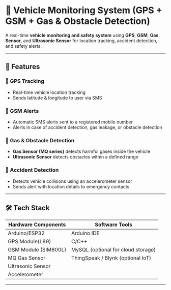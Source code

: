 # 🚗 Vehicle Monitoring System (GPS + GSM + Gas & Obstacle Detection)

A real-time **vehicle monitoring and safety system** using **GPS**, **GSM**, **Gas Sensor**, and **Ultrasonic Sensor** for location tracking, accident detection, and safety alerts.

---

## 📌 Features

### 📍 GPS Tracking
- Real-time vehicle location tracking
- Sends latitude & longitude to user via SMS

### 📡 GSM Alerts
- Automatic SMS alerts sent to a registered mobile number
- Alerts in case of accident detection, gas leakage, or obstacle detection

### 🛑 Gas & Obstacle Detection
- **Gas Sensor (MQ series)** detects harmful gases inside the vehicle
- **Ultrasonic Sensor** detects obstacles within a defined range

### 🚨 Accident Detection
- Detects vehicle collisions using an accelerometer sensor
- Sends alert with location details to emergency contacts

---

## 🛠 Tech Stack

| Hardware Components | Software Tools                      |
|-------------------- |-----------------------------------  |
| Arduino/ESP32       | Arduino IDE                         |
| GPS Module(L89)     | C/C++                               |
| GSM Module (SIM800L)| MySQL (optional for cloud storage)  |
| MQ Gas Sensor       | ThingSpeak / Blynk (optional IoT)   |
| Ultrasonic Sensor   |                                     |
| Accelerometer       |                                     |

---

